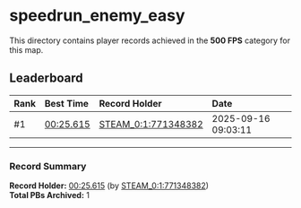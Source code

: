 # speedrun_enemy_easy

This directory contains player records achieved in the **500 FPS** category for this map.

## Leaderboard

| Rank | Best Time | Record Holder | Date                |
| :--- | :-------- | :------------ | :------------------ |
| #1   | [00:25.615](./00025615_STEAM_0_1_771348382_20250916-090311.zip) | [STEAM_0:1:771348382](https://speedrun16.com/profile/STEAM_0:1:771348382)   | 2025-09-16 09:03:11 |

---

### Record Summary
**Record Holder:** [00:25.615](./00025615_STEAM_0_1_771348382_20250916-090311.zip) (by [STEAM_0:1:771348382](https://speedrun16.com/profile/STEAM_0:1:771348382))  
**Total PBs Archived:** 1
